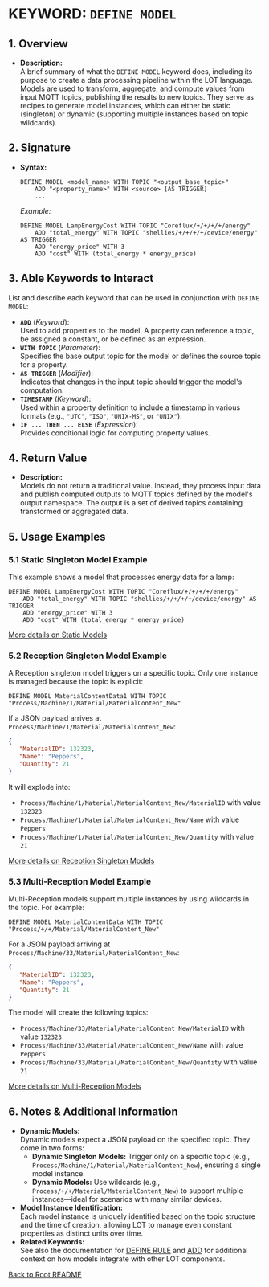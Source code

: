 # KEYWORD: `DEFINE MODEL`

## 1. Overview
- **Description:**  
  A brief summary of what the `DEFINE MODEL` keyword does, including its purpose to create a data processing pipeline within the LOT language. Models are used to transform, aggregate, and compute values from input MQTT topics, publishing the results to new topics. They serve as recipes to generate model instances, which can either be static (singleton) or dynamic (supporting multiple instances based on topic wildcards).

## 2. Signature
- **Syntax:**  
  ```lot
  DEFINE MODEL <model_name> WITH TOPIC "<output_base_topic>"
      ADD "<property_name>" WITH <source> [AS TRIGGER]
      ...
  ```
  *Example:*  
  ```lot
  DEFINE MODEL LampEnergyCost WITH TOPIC "Coreflux/+/+/+/+/energy"
      ADD "total_energy" WITH TOPIC "shellies/+/+/+/+/device/energy" AS TRIGGER
      ADD "energy_price" WITH 3
      ADD "cost" WITH (total_energy * energy_price)
  ```

## 3. Able Keywords to Interact
List and describe each keyword that can be used in conjunction with `DEFINE MODEL`:
- **`ADD`** (*Keyword*):  
  Used to add properties to the model. A property can reference a topic, be assigned a constant, or be defined as an expression.
- **`WITH TOPIC`** (*Parameter*):  
  Specifies the base output topic for the model or defines the source topic for a property.
- **`AS TRIGGER`** (*Modifier*):  
  Indicates that changes in the input topic should trigger the model's computation.
- **`TIMESTAMP`** (*Keyword*):  
  Used within a property definition to include a timestamp in various formats (e.g., `"UTC"`, `"ISO"`, `"UNIX-MS"`, or `"UNIX"`).
- **`IF ... THEN ... ELSE`** (*Expression*):  
  Provides conditional logic for computing property values.

## 4. Return Value
- **Description:**  
  Models do not return a traditional value. Instead, they process input data and publish computed outputs to MQTT topics defined by the model's output namespace. The output is a set of derived topics containing transformed or aggregated data.

## 5. Usage Examples

### 5.1 Static Singleton Model Example
This example shows a model that processes energy data for a lamp:
```lot
DEFINE MODEL LampEnergyCost WITH TOPIC "Coreflux/+/+/+/+/energy"
    ADD "total_energy" WITH TOPIC "shellies/+/+/+/+/device/energy" AS TRIGGER
    ADD "energy_price" WITH 3
    ADD "cost" WITH (total_energy * energy_price)
```
[More details on Static Models](./5.2-StaticModel/README.md)

### 5.2 Reception Singleton Model Example
A Reception singleton model triggers on a specific topic. Only one instance is managed because the topic is explicit:
```lot
DEFINE MODEL MaterialContentData1 WITH TOPIC "Process/Machine/1/Material/MaterialContent_New"
```
If a JSON payload arrives at `Process/Machine/1/Material/MaterialContent_New`:
```json
{
   "MaterialID": 132323,
   "Name": "Peppers",
   "Quantity": 21
}
```
It will explode into:
- `Process/Machine/1/Material/MaterialContent_New/MaterialID` with value `132323`
- `Process/Machine/1/Material/MaterialContent_New/Name` with value `Peppers`
- `Process/Machine/1/Material/MaterialContent_New/Quantity` with value `21`

[More details on Reception Singleton Models](./5.2-StaticModel/README.md)

### 5.3 Multi-Reception Model Example
Multi-Reception models support multiple instances by using wildcards in the topic. For example:
```lot
DEFINE MODEL MaterialContentData WITH TOPIC "Process/+/+/Material/MaterialContent_New"
```
For a JSON payload arriving at `Process/Machine/33/Material/MaterialContent_New`:
```json
{
   "MaterialID": 132323,
   "Name": "Peppers",
   "Quantity": 21
}
```
The model will create the following topics:
- `Process/Machine/33/Material/MaterialContent_New/MaterialID` with value `132323`
- `Process/Machine/33/Material/MaterialContent_New/Name` with value `Peppers`
- `Process/Machine/33/Material/MaterialContent_New/Quantity` with value `21`

[More details on Multi-Reception Models](./5.3-Multi-ReceptionModel/README.md)

## 6. Notes & Additional Information
- **Dynamic Models:**  
  Dynamic models expect a JSON payload on the specified topic. They come in two forms:
  - **Dynamic Singleton Models:** Trigger only on a specific topic (e.g., `Process/Machine/1/Material/MaterialContent_New`), ensuring a single model instance.
  - **Dynamic Models:** Use wildcards (e.g., `Process/+/+/Material/MaterialContent_New`) to support multiple instances—ideal for scenarios with many similar devices.
- **Model Instance Identification:**  
  Each model instance is uniquely identified based on the topic structure and the time of creation, allowing LOT to manage even constant properties as distinct units over time.
- **Related Keywords:**  
  See also the documentation for [DEFINE RULE](./DEFINE_RULE.md) and [ADD](./ADD.md) for additional context on how models integrate with other LOT components.

[Back to Root README](../README.md)

